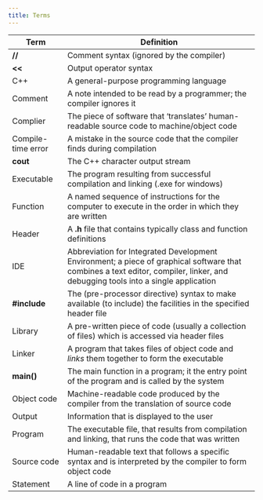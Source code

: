 ```yaml
---
title: Terms
---
```


| **Term**           | **Definition**                                                                                                                                                                  |
|--------------------|---------------------------------------------------------------------------------------------------------------------------------------------------------------------------------|
| **//**             | Comment syntax (ignored by the compiler)                                                                                                                                        |
| **\<\<**           | Output operator syntax                                                                                                                                                          |
| C++                | A general-purpose programming language                                                                                                                                          |
| Comment            | A note intended to be read by a programmer; the compiler ignores it                                                                                                             |
| Complier           | The piece of software that ‘translates’ human-readable source code to machine/object code                                                                                       |
| Compile-time error | A mistake in the source code that the compiler finds during compilation                                                                                                         |
| **cout**           | The C++ character output stream                                                                                                                                                 |
| Executable         | The program resulting from successful compilation and linking (.exe for windows)                                                                                                |
| Function           | A named sequence of instructions for the computer to execute in the order in which they are written                                                                             |
| Header             | A **.h** file that contains typically class and function definitions                                                                                                            |
| IDE                | Abbreviation for Integrated Development Environment; a piece of graphical software that combines a text editor, compiler, linker, and debugging tools into a single application |
| **\#include**      | The (pre-processor directive) syntax to make available (to include) the facilities in the specified header file                                                                 |
| Library            | A pre-written piece of code (usually a collection of files) which is accessed via header files                                                                                  |
| Linker             | A program that takes files of object code and *links* them together to form the executable                                                                                      |
| **main()**         | The main function in a program; it the entry point of the program and is called by the system                                                                                   |
| Object code        | Machine-readable code produced by the compiler from the translation of source code                                                                                              |
| Output             | Information that is displayed to the user                                                                                                                                       |
| Program            | The executable file, that results from compilation and linking, that runs the code that was written                                                                             |
| Source code        | Human-readable text that follows a specific syntax and is interpreted by the compiler to form object code                                                                       |
| Statement          | A line of code in a program                                                                                                                                                     |
